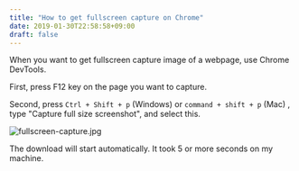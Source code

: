 ```yaml
---
title: "How to get fullscreen capture on Chrome"
date: 2019-01-30T22:58:58+09:00
draft: false
---
```


When you want to get fullscreen capture image of a webpage, use Chrome DevTools.

First, press F12 key on the page you want to capture.

Second, press `Ctrl + Shift + p` (Windows) or `command + shift + p` (Mac) , type "Capture full size screenshot", and select this.

![fullscreen-capture.jpg](/images/fullscreen-capture.jpg)

The download will start automatically. It took 5 or more seconds on my machine.